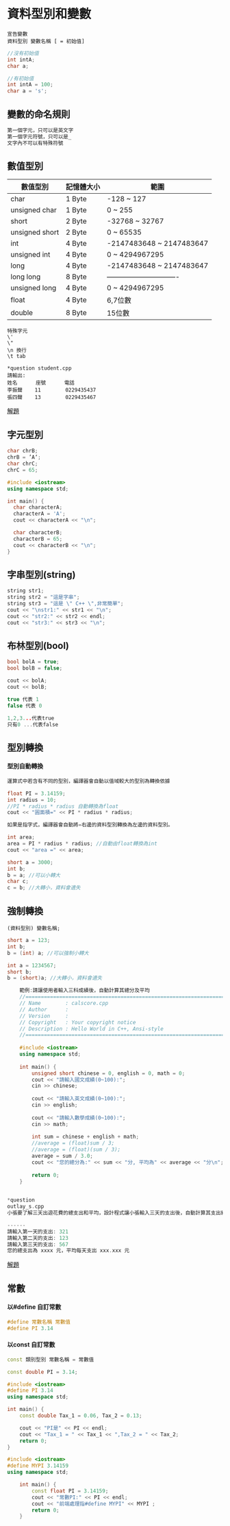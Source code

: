 # 資料型別和變數
```
宣告變數
資料型別 變數名稱 [ = 初始值]
```

```c++
//沒有初始值
int intA;
char a;
```

```c++
//有初始值
int intA = 100;
char a = 's';
```

## 變數的命名規則
```c++
第一個字元，只可以是英文字
第一個字元符號，只可以是_
文字內不可以有特殊符號
```

## 數值型別
數值型別 | 記憶體大小 | 範圍
------|------ | ---
char | 1 Byte | -128 ~ 127
unsigned char | 1 Byte | 0 ~ 255
short | 2 Byte | -32768 ~ 32767
unsigned short | 2 Byte | 0 ~ 65535	
int | 4 Byte | -2147483648 ~ 2147483647
unsigned int | 4 Byte | 0 ~ 4294967295
long | 4 Byte | -2147483648 ~ 2147483647
long long | 8 Byte | ——————————-
unsigned long | 4 Byte | 0 ~ 4294967295
float | 4 Byte | 6,7位數
double | 8 Byte | 15位數


```
特殊字元
\'
\"
\n 換行
\t tab
```

```
*question student.cpp
請輸出:  
姓名      座號      電話  
李振聲    11        0229435437  
張四聲    13        0229435467  
```
[解題](https://repl.it/@roberthsu2003/student)

## 字元型別
```c++
char chrB;
chrB = ’A‘;
char chrC;
chrC = 65;
```

```c++
#include <iostream>
using namespace std;

int main() {
  char characterA;
  characterA = 'A';
  cout << characterA << "\n";

  char characterB;
  characterB = 65;
  cout << characterB << "\n";
}
```
## 字串型別(string)
```c++
string str1;
string str2 = "這是字串";
string str3 = "這是 \" C++ \",非常簡單";
cout << "\nstr1:" << str1 << "\n";
cout << "str2:" << str2 << endl;
cout << "str3:" << str3 << "\n";

```

## 布林型別(bool)
```c++
bool bolA = true;
bool bolB = false;

cout << bolA;
cout << bolB;

true 代表 1
false 代表 0

1,2,3...代表true
只有0 ...代表false
``` 


## 型別轉換
#### 型別自動轉換
```c++
運算式中若含有不同的型別，編譯器會自動以值域較大的型別為轉換依據

float PI = 3.14159;
int radius = 10;
//PI * radius * radius 自動轉換為float
cout << "圓面積=" << PI * radius * radius; 
```

```c++
如果是指字式，編譯器會自動將=右邊的資料型別轉換為左邊的資料型別。

int area;
area = PI * radius * radius; //自動由float轉換為int
cout << "area =" << area;
```

```c++
short a = 3000;
int b;
b = a; //可以小轉大
char c;
c = b; //大轉小，資料會遺失
```

## 強制轉換

```
(資料型別) 變數名稱;
```

```c++
short a = 123;
int b;
b = (int) a; //可以強制小轉大
```

```c++
int a = 1234567;
short b;
b = (short)a; //大轉小，資料會遺失
```

```c++
	範例:請讓使用者輸入三科成績後，自動計算其總分及平均
	//============================================================================
	// Name        : calscore.cpp
	// Author      : 
	// Version     :
	// Copyright   : Your copyright notice
	// Description : Hello World in C++, Ansi-style
	//============================================================================
	
	#include <iostream>
	using namespace std;
	
	int main() {
		unsigned short chinese = 0, english = 0, math = 0;
		cout << "請輸入國文成績(0~100):";
		cin >> chinese;
	
		cout << "請輸入英文成績(0~100):";
		cin >> english;
	
		cout << "請輸入數學成績(0~100):";
		cin >> math;
	
		int sum = chinese + english + math;
		//average = (float)sum / 3;
		//average = (float)(sum / 3);
		average = sum / 3.0;
		cout << "您的總分為:" << sum << "分, 平均為" << average << "分\n";
	
		return 0;
	}
	
```

```c++
*question
outlay_s.cpp
小張要了解三天出遊花費的總支出和平均，設計程式讓小張輸入三天的支出後，自動計算其支出總額及平均

------
請輸入第一天的支出: 321
請輸入第二天的支出: 123
請輸入第三天的支出: 567
您的總支出為 xxxx 元，平均每天支出 xxx.xxx 元
```
[解題](https://repl.it/@roberthsu2003/outlays)
## 常數
#### 以#define 自訂常數

```c++
#define 常數名稱 常數值
#define PI 3.14
```

#### 以const 自訂常數
```c++
const 類別型別 常數名稱 = 常數值

const double PI = 3.14;

```

```c++
#include <iostream>
#define PI 3.14
using namespace std;

int main() {
	const double Tax_1 = 0.06, Tax_2 = 0.13;

	cout << "PI是" << PI << endl;
	cout << "Tax_1 = " << Tax_1 << ",Tax_2 = " << Tax_2;
	return 0;
}
```

```c++
#include <iostream>
#define MYPI 3.14159
using namespace std;

	int main() {
		const float PI = 3.14159;
		cout << "常數PI:" << PI << endl;
		cout << "前端處理指#define MYPI" << MYPI ;
		return 0;
	}
```
